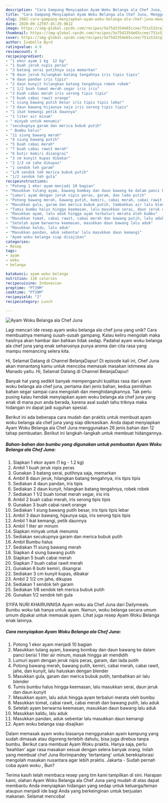 ```yaml
---
description: "Cara Gampang Menyiapkan Ayam Woku Belanga ala Chef Juna, Menggugah Selera"
title: "Cara Gampang Menyiapkan Ayam Woku Belanga ala Chef Juna, Menggugah Selera"
slug: 2982-cara-gampang-menyiapkan-ayam-woku-belanga-ala-chef-juna-menggugah-selera
date: 2020-09-12T07:45:29.961Z
image: https://img-global.cpcdn.com/recipes/5e75d2354e65ccee/751x532cq70/ayam-woku-belanga-ala-chef-juna-foto-resep-utama.jpg
thumbnail: https://img-global.cpcdn.com/recipes/5e75d2354e65ccee/751x532cq70/ayam-woku-belanga-ala-chef-juna-foto-resep-utama.jpg
cover: https://img-global.cpcdn.com/recipes/5e75d2354e65ccee/751x532cq70/ayam-woku-belanga-ala-chef-juna-foto-resep-utama.jpg
author: Isabella Byrd
ratingvalue: 4.9
reviewcount: 8
recipeingredient:
- "1 ekor ayam 1 kg  12 kg"
- "1 buah jeruk nipis peras"
- "3 batang serai putihnya saja memarkan"
- "8 daun jeruk hilangkan batang tengahnya iris tipis tipis"
- "4 daun pandan iris tipis"
- "2 daun kunyit hilangkan batang tengahnya robek robek"
- "1 1/2 buah tomat merah segar iris iris"
- "2 buah cabai merah iris serong tipis tipis"
- "3 buah cabai rawit orange"
- "1 siung bawang putih besar iris tipis tipis lebar"
- "3 daun bawang hijaunya saja iris serong tipis tipis"
- "1 ikat kemangi petik daunnya"
- "1 liter air minum"
- " minyak untuk menumis"
- "secukupnya garam dan merica bubuk putih"
- " Bumbu halus"
- "11 siung bawang merah"
- "4 siung bawang putih"
- "5 buah cabai merah"
- "7 buah cabai rawit merah"
- "6 butir kemiri disangrai"
- "3 cm kunyit kupas dibakar"
- "2 1/2 cm jahe dikupas"
- "1 sendok teh garam"
- "1/8 sendok teh merica bubuk putih"
- "1/2 sendok teh gula"
recipeinstructions:
- "Potong 1 ekor ayam menjadi 10 bagian"
- "Masukkan tulang ayam, bawang bombay dan daun bawang ke dalam panci berisi 1 liter air minum, masak hingga air mendidih"
- "Lumuri ayam dengan jeruk nipis peras, garam, dan lada putih"
- "Potong bawang merah, bawang putih, kemiri, cabai merah, cabai rawit, jahe, dan kunyit, lalu haluskan dengan blender"
- "Masukkan gula, garam dan merica bubuk putih, tambahkan air lalu blender"
- "Tumis bumbu halus hingga keemasan, lalu masukkan serai, daun jeruk dan daun kunyit"
- "Masukkan ayam, lalu aduk hingga ayam terbaluri merata oleh bumbu"
- "Masukkan tomat, cabai rawit, cabai merah dan bawang putih, lalu aduk"
- "Setelah ayam berwarna keemasan, masukkan daun bawang lalu aduk"
- "Masukkan kaldu, lalu aduk"
- "Masukkan pandan, aduk sebentar lalu masukkan daun kemangi"
- "Ayam woku belanga siap disajikan"
categories:
- Resep
tags:
- ayam
- woku
- belanga

katakunci: ayam woku belanga 
nutrition: 110 calories
recipecuisine: Indonesian
preptime: "PT39M"
cooktime: "PT39M"
recipeyield: "2"
recipecategory: Lunch

---
```



![Ayam Woku Belanga ala Chef Juna](https://img-global.cpcdn.com/recipes/5e75d2354e65ccee/751x532cq70/ayam-woku-belanga-ala-chef-juna-foto-resep-utama.jpg)

Lagi mencari ide resep ayam woku belanga ala chef juna yang unik? Cara membuatnya memang susah-susah gampang. Kalau keliru mengolah maka hasilnya akan hambar dan bahkan tidak sedap. Padahal ayam woku belanga ala chef juna yang enak seharusnya punya aroma dan cita rasa yang mampu memancing selera kita.

Hi, Selamat Datang di Channel BelanjaDapur! Di episode kali ini, Chef Juna akan menantang kamu untuk mencoba memasak masakan istimewa ala Manado yaitu. Hi, Selamat Datang di Channel BelanjaDapur!

Banyak hal yang sedikit banyak mempengaruhi kualitas rasa dari ayam woku belanga ala chef juna, pertama dari jenis bahan, kedua pemilihan bahan segar sampai cara mengolah dan menghidangkannya. Tak perlu pusing kalau hendak menyiapkan ayam woku belanga ala chef juna yang enak di mana pun anda berada, karena asal sudah tahu triknya maka hidangan ini dapat jadi suguhan spesial.


Berikut ini ada beberapa cara mudah dan praktis untuk membuat ayam woku belanga ala chef juna yang siap dikreasikan. Anda dapat menyiapkan Ayam Woku Belanga ala Chef Juna menggunakan 26 jenis bahan dan 12 tahap pembuatan. Berikut ini langkah-langkah untuk membuat hidangannya.

<!--inarticleads1-->

##### Bahan-bahan dan bumbu yang digunakan untuk pembuatan Ayam Woku Belanga ala Chef Juna:

1. Siapkan 1 ekor ayam (1 kg - 1.2 kg)
1. Ambil 1 buah jeruk nipis peras
1. Gunakan 3 batang serai, putihnya saja, memarkan
1. Ambil 8 daun jeruk, hilangkan batang tengahnya, iris tipis tipis
1. Sediakan 4 daun pandan, iris tipis
1. Sediakan 2 daun kunyit, hilangkan batang tengahnya, robek robek
1. Sediakan 1 1/2 buah tomat merah segar, iris iris
1. Ambil 2 buah cabai merah, iris serong tipis tipis
1. Gunakan 3 buah cabai rawit orange
1. Sediakan 1 siung bawang putih besar, iris tipis tipis lebar
1. Ambil 3 daun bawang, hijaunya saja, iris serong tipis tipis
1. Ambil 1 ikat kemangi, petik daunnya
1. Ambil 1 liter air minum
1. Siapkan  minyak untuk menumis
1. Sediakan secukupnya garam dan merica bubuk putih
1. Ambil  Bumbu halus
1. Sediakan 11 siung bawang merah
1. Siapkan 4 siung bawang putih
1. Siapkan 5 buah cabai merah
1. Siapkan 7 buah cabai rawit merah
1. Gunakan 6 butir kemiri, disangrai
1. Sediakan 3 cm kunyit kupas, dibakar
1. Ambil 2 1/2 cm jahe, dikupas
1. Sediakan 1 sendok teh garam
1. Sediakan 1/8 sendok teh merica bubuk putih
1. Gunakan 1/2 sendok teh gula


SYIFA NURI KHAIRUNNISA Ayam woku ala Chef Juna dari Dailymeals. Bumbu woku tak hanya untuk ayam. Namun, woku belanga secara umum umum dipakai untuk memasak ayam. Lihat juga resep Ayam Woku Belanga enak lainnya. 

<!--inarticleads2-->

##### Cara menyiapkan Ayam Woku Belanga ala Chef Juna:

1. Potong 1 ekor ayam menjadi 10 bagian
1. Masukkan tulang ayam, bawang bombay dan daun bawang ke dalam panci berisi 1 liter air minum, masak hingga air mendidih
1. Lumuri ayam dengan jeruk nipis peras, garam, dan lada putih
1. Potong bawang merah, bawang putih, kemiri, cabai merah, cabai rawit, jahe, dan kunyit, lalu haluskan dengan blender
1. Masukkan gula, garam dan merica bubuk putih, tambahkan air lalu blender
1. Tumis bumbu halus hingga keemasan, lalu masukkan serai, daun jeruk dan daun kunyit
1. Masukkan ayam, lalu aduk hingga ayam terbaluri merata oleh bumbu
1. Masukkan tomat, cabai rawit, cabai merah dan bawang putih, lalu aduk
1. Setelah ayam berwarna keemasan, masukkan daun bawang lalu aduk
1. Masukkan kaldu, lalu aduk
1. Masukkan pandan, aduk sebentar lalu masukkan daun kemangi
1. Ayam woku belanga siap disajikan


Dalam memasak ayam woku biasanya menggunakan ayam kampung yang sudah dimasak atau digoreng terlebih dahulu, bisa juga direbus tanpa bumbu. Berikut cara membuat Ayam Woku praktis. Hanya saja, perlu &#39;keahlian&#39; agar rasa masakan sesuai dengan selera banyak orang. Inilah yang membuat chef Juna Rorimpandey &#39;tertantang&#39; untuk bereksplorasi mengolah masakan nusantara agar lebih praktis. Jakarta - Sudah pernah coba ayam woku , Bun? 

Terima kasih telah membaca resep yang tim kami tampilkan di sini. Harapan kami, olahan Ayam Woku Belanga ala Chef Juna yang mudah di atas dapat membantu Anda menyiapkan hidangan yang sedap untuk keluarga/teman ataupun menjadi ide bagi Anda yang berkeinginan untuk berjualan makanan. Selamat mencoba!
